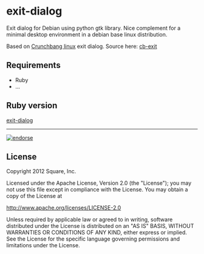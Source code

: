 exit-dialog
===========

Exit dialog for Debian using python gtk library. Nice complement for a minimal desktop environment in a debian base linux distribution.

Based on [Crunchbang linux][3] exit dialog. Source here: [cb-exit][1]

## Requirements

* Ruby
* ...

## Ruby version

[exit-dialog][2]

------

[![endorse](http://api.coderwall.com/miguelos/endorsecount.png)](http://coderwall.com/miguelos)

## License

Copyright 2012 Square, Inc.

Licensed under the Apache License, Version 2.0 (the "License");
you may not use this file except in compliance with the License.
You may obtain a copy of the License at

   http://www.apache.org/licenses/LICENSE-2.0

Unless required by applicable law or agreed to in writing, software
distributed under the License is distributed on an "AS IS" BASIS,
WITHOUT WARRANTIES OR CONDITIONS OF ANY KIND, either express or implied.
See the License for the specific language governing permissions and
limitations under the License.


[1]:https://github.com/super-nathan/cb-exit
[2]:https://github.com/Miguelos/exit-dialog
[3]:http://crunchbang.org/
